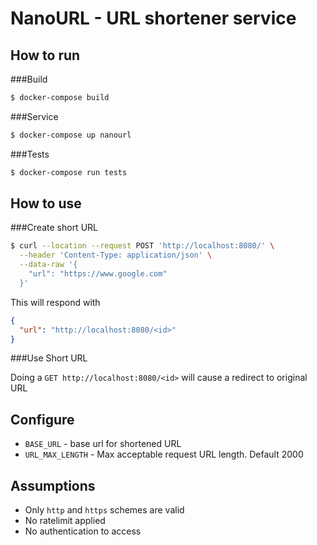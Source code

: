 # NanoURL - URL shortener service

## How to run

###Build
```bash
$ docker-compose build 
```

###Service
```bash
$ docker-compose up nanourl 
```

###Tests
```bash
$ docker-compose run tests 
```

## How to use

###Create short URL
```bash
$ curl --location --request POST 'http://localhost:8080/' \
  --header 'Content-Type: application/json' \
  --data-raw '{
  	"url": "https://www.google.com"
  }'
```

This will respond with

```json
{
  "url": "http://localhost:8080/<id>"
}
```

###Use Short URL

Doing a `GET http://localhost:8080/<id>` will cause a redirect to original URL

## Configure

* `BASE_URL` - base url for shortened URL
* `URL_MAX_LENGTH` - Max acceptable request URL length. Default 2000

## Assumptions
* Only `http` and `https` schemes are valid
* No ratelimit applied
* No authentication to access
